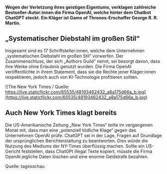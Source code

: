 **Wegen der Verletzung ihres geistigen Eigentums, verklagen zahlreiche Bestseller-Autor:innen die Firma OpenAI, welche hinter dem Chatbot ChatGPT steckt. Ein Kläger ist Game of Thrones-Erschaffer George R. R. Martin.** 

## „Systematischer Diebstahl im großen Stil“ 

Insgesamt sind es 17 Schriftsteller:innen, welche dem Unternehmen „systematischen Diebstahl im großen Stil“ vorwerfen. Der Zusammenschluss, der sich „Authors Guild“ nennt, sei besorgt davon, dass ihre Werke ohne Erlaubnis genutzt wurden. Die Firma OpenAI veröffentlichte in ihrem Statement, dass sie die Rechte jener Kläger:innen respektieren, jedoch auch von KI-Technologie profitieren sollten. 

![The New York Times / Quelle: https://live.staticflickr.com/65535/48193462432_a8a175d66a_b.jpg](https://live.staticflickr.com/65535/48193462432_a8a175d66a_b.jpg)

## Auch New York Times klagt bereits 

Die US-Amerikanische Zeitung „New York Times“ teilte im vergangenen Monat mit, dass man eine „potenziell tödliche Klage“ gegen das Unternehmen OpenAI prüfe. ChatGPT sei in der Lage, Fragen auf Grundlage der ursprünglichen Berichterstattung zu beantworten. Dies würde die Nutzung des Mediums der NY-Times überflüssig machen. Sollte ein US-Gericht feststellen, dass ChatGPt illegal Texte kopiert, müsste die Firma OpenAI jegliche Daten löschen und eine enorme Geldstrafe bezahlen. 

Quelle: tagesschau

